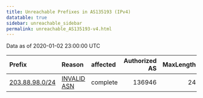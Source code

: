 ```yaml
---
title: Unreachable Prefixes in AS135193 (IPv4)
datatable: true
sidebar: unreachable_sidebar
permalink: unreachable_AS135193-v4.html
---
```


Data as of 2020-01-02 23:00:00 UTC


<div class="datatable-begin"></div>

| Prefix                                                 | Reason                                                                                                 | affected   |   Authorized AS |   MaxLength | Anchor                                       |   unreachable /24s |
|:-------------------------------------------------------|:-------------------------------------------------------------------------------------------------------|:-----------|----------------:|------------:|:---------------------------------------------|-------------------:|
| [203.88.98.0/24](https://stat.ripe.net/203.88.98.0/24) | [INVALID ASN](https://rpki-validator.ripe.net/announcement-preview?asn=AS135193&prefix=203.88.98.0/24) | complete   |          136946 |          24 | [APNIC](unreachable_APNIC_RPKI_Root-v4.html) |                  1 |

<div class="datatable-end"></div>